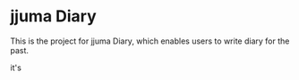 # jjuma Diary

This is the project for jjuma Diary, which enables users to write diary for the past. 

it's